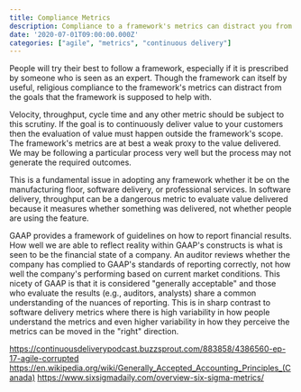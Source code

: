 ```yaml
---
title: Compliance Metrics
description: Compliance to a framework's metrics can distract you from delivering value.
date: '2020-07-01T09:00:00.000Z'
categories: ["agile", "metrics", "continuous delivery"]
---
```


People will try their best to follow a framework, especially if it is prescribed by someone who is seen as an expert. Though the framework can itself by useful, religious compliance to the framework's metrics can distract from the goals that the framework is supposed to help with. 

Velocity, throughput, cycle time and any other metric should be subject to this scrutiny. If the goal is to continuously deliver value to your customers then the evaluation of value must happen outside the framework's scope. The framework's metrics are at best a weak proxy to the value delivered. We may be following a particular process very well but the process may not generate the required outcomes. 

This is a fundamental issue in adopting any framework whether it be on the manufacturing floor, software delivery, or professional services. In software delivery, throughput can be a dangerous metric to evaluate value delivered because it measures whether something was delivered, not whether people are using the feature.

GAAP provides a framework of guidelines on how to report financial results. How well we are able to reflect reality within GAAP's constructs is what is seen to be the financial state of a company. An auditor reviews whether the company has complied to GAAP's standards of reporting correctly, not how well the company's performing based on current market conditions. This nicety of GAAP is that it is considered "generally acceptable" and those who evaluate the results (e.g., auditors, analysts) share a common understanding of the nuances of reporting. This is in sharp contrast to software delivery metrics where there is high variability in how people understand the metrics and even higher variability in how they perceive the metrics can be moved in the "right" direction.

https://continuousdeliverypodcast.buzzsprout.com/883858/4386560-ep-17-agile-corrupted
https://en.wikipedia.org/wiki/Generally_Accepted_Accounting_Principles_(Canada)
https://www.sixsigmadaily.com/overview-six-sigma-metrics/